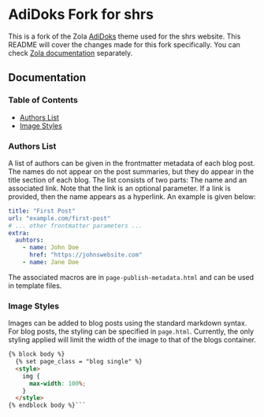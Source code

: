 # AdiDoks Fork for shrs

This is a fork of the Zola [AdiDoks](https://github.com/aaranxu/adidoks) theme used for the shrs website. This README will cover the changes made for this fork specifically. You can check [Zola documentation](https://www.getzola.org/documentation/getting-started/overview/) separately.

## Documentation

### Table of Contents

* [Authors List](#authors-list)
* [Image Styles](#image-styles)

### Authors List

A list of authors can be given in the frontmatter metadata of each blog post. The names do not appear on the post summaries, but they do appear in the title section of each blog. The list consists of two parts: The name and an associated link. Note that the link is an optional parameter. If a link is provided, then the name appears as a hyperlink. An example is given below:

```yaml
title: "First Post"
url: "example.com/first-post"
# ... other frontmatter parameters ...
extra:
  auhtors:
    - name: John Doe
      href: "https://johnswebsite.com"
    - name: Jane Doe

```

The associated macros are in `page-publish-metadata.html` and can be used in template files.

### Image Styles

Images can be added to blog posts using the standard markdown syntax. For blog posts, the styling can be specified in `page.html`. Currently, the only styling applied will limit the width of the image to that of the blogs container.

```html
{% block body %}
  {% set page_class = "blog single" %}
  <style>
    img {
      max-width: 100%;
    }
  </style>
{% endblock body %}```

